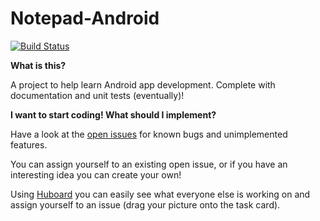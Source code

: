 Notepad-Android
===============

[![Build Status](https://travis-ci.org/elmundio87/Notepad-Android.png?branch=master)](https://travis-ci.org/elmundio87/Notepad-Android)


__What is this?__

A project to help learn Android app development. Complete with documentation and unit tests (eventually)!


__I want to start coding! What should I implement?__

Have a look at the [open issues](https://github.com/elmundio87/Notepad-Android/issues?state=open) for known bugs and unimplemented features. 

You can assign yourself to an existing open issue, or if you have an interesting idea you can create your own!

Using [Huboard](https://huboard.com/elmundio87/Notepad-Android) you can easily see what everyone else is working on and assign yourself to an issue (drag your picture onto the task card).
